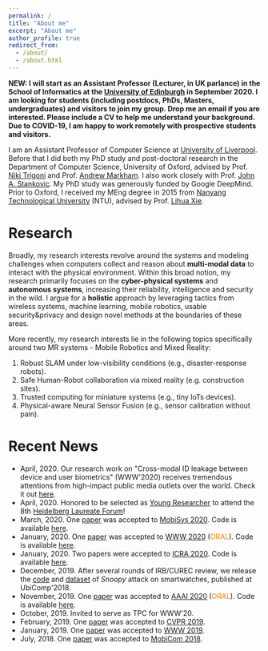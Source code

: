 ```yaml
---
permalink: /
title: "About me"
excerpt: "About me"
author_profile: true
redirect_from: 
  - /about/
  - /about.html
---
```


**NEW: I will start as an Assistant Professor (Lecturer, in UK parlance) in the School of Informatics at the [University of Edinburgh](http://web.inf.ed.ac.uk/ipab) in September 2020. I am looking for students (including postdocs, PhDs, Masters, undergraduates) and visitors to join my group. Drop me an email if you are interested. Please include a CV to help me understand your background. Due to COVID-19, I am happy to work remotely with prospective students and visitors.**

I am an Assistant Professor of Computer Science at [University of Liverpool](https://www.liverpool.ac.uk/computer-science/). Before that I did both my PhD study and post-doctoral research in the Department of Computer Science, University of Oxford, advised by Prof. [Niki Trigoni](https://www.cs.ox.ac.uk/niki.trigoni/) and Prof. [Andrew Markham](https://www.cs.ox.ac.uk/people/andrew.markham/). I also work closely with Prof. [John A. Stankovic](https://engineering.virginia.edu/faculty/john-stankovic). My PhD study was generously funded by Google DeepMind.
Prior to Oxford, I received my MEng degree in 2015 from [Nanyang Technological University](http://www.ntu.edu.sg/Pages/home.aspx) (NTU), advised by Prof. [Lihua Xie](https://scholar.google.com.sg/citations?user=Fmrv3J8AAAAJ&hl=en). 

Research
======

Broadly, my research interests revolve around the systems and modeling challenges when computers collect and reason about **multi-modal data** to interact with the physical environment. Within this broad notion, my research primarily focuses on the **cyber-physical systems** and **autonomous systems**, increasing their reliability, intelligence and security in the wild. 
I argue for a **holistic** approach by leveraging tactics from wireless systems, machine learning, mobile robotics, usable security&privacy and design novel methods at the boundaries of these areas. 

More recently, my research interests lie in the following topics specifically around two MR systems -  Mobile Robotics and Mixed Reality:

1. Robust SLAM under low-visibility conditions (e.g., disaster-response robots).
2. Safe Human-Robot collaboration via mixed reality (e.g. construction sites).
3. Trusted computing for miniature systems (e.g., tiny IoTs devices).
4. Physical-aware Neural Sensor Fusion (e.g., sensor calibration without pain).

<!-- 1. Spatial perception under low-visibility
2. PUF-Based Unique ID Generation in miniature drone.
3. Augmented Reality / Mixed Reality
4. Security and Privacy
5. Applied Machine Learning -->

Recent News
======
* April, 2020. Our research work on "Cross-modal ID leakage between device and user biometrics" (WWW'2020) receives tremendous attentions from high-impact public media outlets over the world. Check it out [here](https://christopherlu.github.io/publications/www20_nowhere).
* April, 2020. Honored to be selected as [Young Researcher](https://www.heidelberg-laureate-forum.org/young-researchers.html) to attend the 8th [Heidelberg Laureate Forum](https://www.heidelberg-laureate-forum.org/young-researchers.html)! 
* March, 2020. One [paper](https://christopherlu.github.io/publications/millimap) was accepted to [MobiSys 2020](https://www.sigmobile.org/mobisys/2020/). Code is available [here](https://github.com/ChristopherLu/milliMap).
* January, 2020. One [paper](https://christopherlu.github.io/publications/www20_nowhere) was accepted to [WWW 2020](https://www2020.thewebconf.org/) (<font color="#FF7F00">ORAL</font>). Code is available [here](https://github.com/zjzsliyang/CrossLeak).
* January, 2020. Two papers were accepted to [ICRA 2020](https://www.icra2020.org/). Code is available [here](https://github.com/zhaoymn/mbeats).
* December, 2019. After several rounds of IRB/CUREC review, we release the [code](https://github.com/ChristopherLu/snoopy) and [dataset](https://www.dropbox.com/s/288hotqkig7e3w9/dataset.zip?dl=0) of *Snoopy* attack on smartwatches, published at UbiComp'2018.
* November, 2019. One [paper](https://christopherlu.github.io/files/papers/[AAAI2020]atloc.pdf) was accepted to [AAAI 2020](https://aaai.org/Conferences/AAAI-20/) (<font color="#FF7F00">ORAL</font>). Code is available [here](https://github.com/BingCS/AtLoc).
* October, 2019. Invited to serve as TPC for WWW'20.
* February, 2019. One [paper](https://christopherlu.github.io/publications/selection) was accepted to [CVPR 2019](http://cvpr2019.thecvf.com/).
* January, 2019. One [paper](https://christopherlu.github.io/publications/autotune) was accepted to [WWW 2019](https://www2019.thewebconf.org/).
* July, 2018. One [paper](https://christopherlu.github.io/publications/emrslam) was accepted to [MobiCom 2018](https://sigmobile.org/mobicom/2018/).

